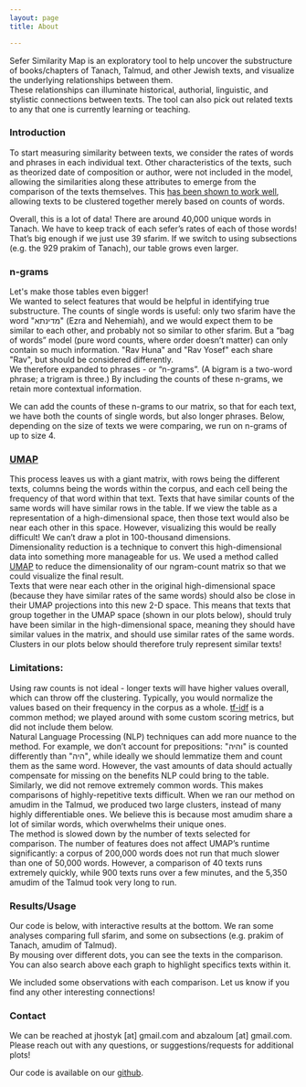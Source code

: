 ```yaml
---
layout: page
title: About

---
```


Sefer Similarity Map is an exploratory tool to help uncover the substructure of books/chapters of Tanach, Talmud, and other Jewish texts, and visualize the underlying relationships between them.<br>
These relationships can illuminate historical, authorial, linguistic, and stylistic connections between texts. The tool can also pick out related texts to any that one is currently learning or teaching.<br>


### Introduction
To start measuring similarity between texts, we consider the rates of words and phrases in each individual text. Other characteristics of the texts, such as theorized date of composition or author, were not included in the model, allowing the similarities along these attributes to emerge from the comparison of the texts themselves. This [has been shown to work well](http://www.informatica.si/index.php/informatica/article/viewFile/67/59), allowing texts to be clustered together merely based on counts of words.

Overall, this is a lot of data! There are around 40,000 unique words in Tanach. We have to keep track of each sefer’s rates of each of those words! That’s big enough if we just use 39 sfarim. If we switch to using subsections (e.g. the 929 prakim of Tanach), our table grows even larger.

### n-grams
Let's make those tables even bigger!<br>
We wanted to select features that would be helpful in identifying true substructure. The counts of single words is useful: only two sfarim have the word "מדינתא" (Ezra and Nehemiah), and we would expect them to be similar to each other, and probably not so similar to other sfarim. But a “bag of words” model (pure word counts, where order doesn’t matter) can only contain so much information. "Rav Huna" and "Rav Yosef" each share "Rav", but should be considered differently.<br>
We therefore expanded to phrases - or “n-grams”. (A bigram is a two-word phrase; a trigram is three.) By including the counts of these n-grams, we retain more contextual information.<br>

We can add the counts of these n-grams to our matrix, so that for each text, we have both the counts of single words, but also longer phrases. Below, depending on the size of texts we were comparing, we run on n-grams of up to size 4.

### [UMAP](https://arxiv.org/pdf/1802.03426.pdf)
This process leaves us with a giant matrix, with rows being the different texts, columns being the words within the corpus, and each cell being the frequency of that word within that text. Texts that have similar counts of the same words will have similar rows in the table. If we view the table as a representation of a high-dimensional space, then those text would also be near each other in this space. However, visualizing this would be really difficult! We can’t draw a plot in 100-thousand dimensions.<br>
Dimensionality reduction is a technique to convert this high-dimensional data into something more manageable for us. We used a method called [UMAP](https://umap-learn.readthedocs.io/en/latest/) to reduce the dimensionality of our ngram-count matrix so that we could visualize the final result.<br>
Texts that were near each other in the original high-dimensional space (because they have similar rates of the same words) should also be close in their UMAP projections into this new 2-D space. This means that texts that group together in the UMAP space (shown in our plots below), should truly have been similar in the high-dimensional space, meaning they should have similar values in the matrix, and should use similar rates of the same words. Clusters in our plots below should therefore truly represent similar texts!


### Limitations:
Using raw counts is not ideal - longer texts will have higher values overall, which can throw off the clustering. Typically, you would normalize the values based on their frequency in the corpus as a whole. [tf-idf](https://en.wikipedia.org/wiki/Tf%E2%80%93idf) is a common method; we played around with some custom scoring metrics, but did not include them below.<br>
Natural Language Processing (NLP) techniques can add more nuance to the method. For example, we don’t account for prepositions: "והיה" is counted differently than "היה", while ideally we should lemmatize them and count them as the same word. However, the vast amounts of data should actually compensate for missing on the benefits NLP could bring to the table.<br>
Similarly, we did not remove extremely common words. This makes comparisons of highly-repetitive texts difficult. When we ran our method on amudim in the Talmud, we produced two large clusters, instead of many highly differentiable ones. We believe this is because most amudim share a lot of similar words, which overwhelms their unique ones.<br>
The method is slowed down by the number of texts selected for comparison. The number of features does not affect UMAP’s runtime significantly: a corpus of 200,000 words does not run that much slower than one of 50,000 words. However, a comparison of 40 texts runs extremely quickly, while 900 texts runs over a few minutes, and the 5,350 amudim of the Talmud took very long to run.


### Results/Usage
Our code is below, with interactive results at the bottom. We ran some analyses comparing full sfarim, and some on subsections (e.g. prakim of Tanach, amudim of Talmud).<br>
By mousing over different dots, you can see the texts in the comparison. You can also search above each graph to highlight specifics texts within it.

We included some observations with each comparison. Let us know if you find any other interesting connections!<br>


### Contact

We can be reached at jhostyk [at] gmail.com and abzaloum [at] gmail.com.<br>
Please reach out with any questions, or suggestions/requests for additional plots!

Our code is available on our [github](https://github.com/jhostyk/TorahScraping/blob/master/SeferSimilarityMap.ipynb).
